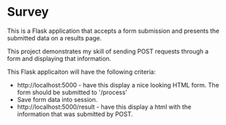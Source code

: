 # Survey

This is a Flask application that accepts a form submission and presents the submitted data on a results page. 

This project demonstrates my skill of sending POST requests through a form and displaying that information. 

This Flask applicaiton will have the following criteria: 
- http://localhost:5000 - have this display a nice looking HTML form.  The form should be submitted to '/process'
- Save form data into session.
- http://localhost:5000/result - have this display a html with the information that was submitted by POST.

